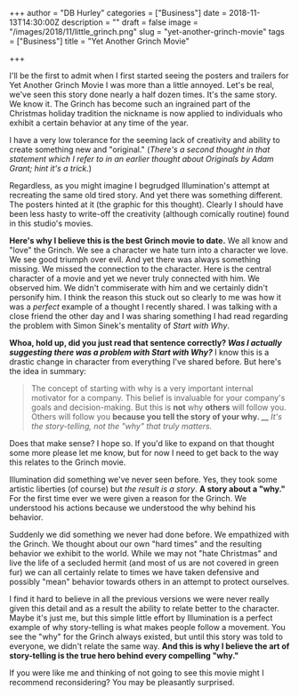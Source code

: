 +++
author = "DB Hurley"
categories = ["Business"]
date = 2018-11-13T14:30:00Z
description = ""
draft = false
image = "/images/2018/11/little_grinch.png"
slug = "yet-another-grinch-movie"
tags = ["Business"]
title = "Yet Another Grinch Movie"

+++


I'll be the first to admit when I first started seeing the posters and trailers for Yet Another Grinch Movie I was more than a little annoyed. Let's be real, we've seen this story done nearly a half dozen times. It's the same story. We know it. The Grinch has become such an ingrained part of the Christmas holiday tradition the nickname is now applied to individuals who exhibit a certain behavior at any time of the year.

I have a very low tolerance for the seeming lack of creativity and ability to create something new and "original." (_There's a second thought in that statement which I refer to in an earlier thought about Originals by Adam Grant; hint it's a trick._)

Regardless, as you might imagine I begrudged Illumination's attempt at recreating the same old tired story. And yet there was something different. The posters hinted at it (the graphic for this thought). Clearly I should have been less hasty to write-off the creativity (although comically routine) found in this studio's movies.

**Here's why I believe this is the best Grinch movie to date.** We all know and "love" the Grinch. We see a character we hate turn into a character we love. We see good triumph over evil. And yet there was always something missing. We missed the connection to the character. Here is the central character of a movie and yet we never truly connected with him. We observed him. We didn't commiserate with him and we certainly didn't personify him. I think the reason this stuck out so clearly to me was how it was a _perfect_ example of a thought I recently shared. I was talking with a close friend the other day and I was sharing something I had read regarding the problem with Simon Sinek's mentality of _Start with Why_.

**Whoa, hold up, did you just read that sentence correctly? _Was I actually suggesting there was a problem with Start with Why?_** I know this is a drastic change in character from everything I've shared before. But here's the idea in summary:

> The concept of starting with why is a very important internal motivator for a company. This belief is invaluable for your company's goals and decision-making. But this is **not** why **others** will follow you. Others will follow you  **because you tell the story of your why. __** _It's the story-telling, not the "why" that truly matters._

Does that make sense? I hope so. If you'd like to expand on that thought some more please let me know, but for now I need to get back to the way this relates to the Grinch movie.

Illumination did something we've never seen before. Yes, they took some artistic liberties (of course) but _the result is a story_. **A story about a "why."** For the first time ever we were given a reason for the Grinch. We understood his actions because we understood the why behind his behavior.

Suddenly we did something we never had done before. We empathized with the Grinch. We thought about our own "hard times" and the resulting behavior we exhibit to the world. While we may not "hate Christmas" and live the life of a secluded hermit (and most of us are not covered in green fur) we can all certainly relate to times we have taken defensive and possibly "mean" behavior towards others in an attempt to protect ourselves.

I find it hard to believe in all the previous versions we were never really given this detail and as a result the ability to relate better to the character. Maybe it's just me, but this simple little effort by Illumination is a perfect example of why story-telling is what makes people follow a movement. You see the "why" for the Grinch always existed, but until this story was told to everyone, we didn't relate the same way. **And this is why I believe the art of story-telling is the true hero behind every compelling "why."**

If you were like me and thinking of not going to see this movie might I recommend reconsidering? You may be pleasantly surprised.

